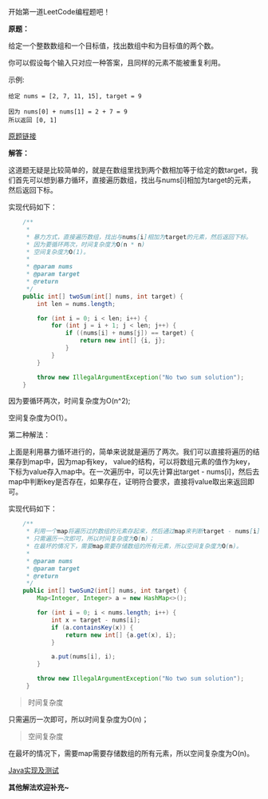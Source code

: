 开始第一道LeetCode编程题吧！

**原题：**

给定一个整数数组和一个目标值，找出数组中和为目标值的两个数。

你可以假设每个输入只对应一种答案，且同样的元素不能被重复利用。

示例:

```
给定 nums = [2, 7, 11, 15], target = 9

因为 nums[0] + nums[1] = 2 + 7 = 9
所以返回 [0, 1]
```

[原题链接](https://leetcode-cn.com/problems/two-sum)

**解答：**

这道题无疑是比较简单的，就是在数组里找到两个数相加等于给定的数target，我们首先可以想到暴力循环，直接遍历数组，找出与nums[i]相加为target的元素，然后返回下标。

实现代码如下：

```Java
    /**
     *
     * 暴力方式，直接遍历数组，找出与nums[i]相加为target的元素，然后返回下标。
     * 因为要循环两次，时间复杂度为O(n * n)
     * 空间复杂度为O(1)。
     *
     * @param nums
     * @param target
     * @return
     */
    public int[] twoSum(int[] nums, int target) {
        int len = nums.length;

        for (int i = 0; i < len; i++) {
            for (int j = i + 1; j < len; j++) {
                if ((nums[i] + nums[j]) == target) {
                    return new int[] {i, j};
                }
            }
        }

        throw new IllegalArgumentException("No two sum solution");
    }
```

因为要循环两次，时间复杂度为O(n^2);

空间复杂度为O(1）。


第二种解法：

上面是利用暴力循环进行的，简单来说就是遍历了两次。我们可以直接将遍历的结果存到map中，因为map有key， value的结构，可以将数组元素的值作为key，下标为value存入map中。在一次遍历中，可以先计算出target - nums[i]，然后去map中判断key是否存在，如果存在，证明符合要求，直接将value取出来返回即可。

实现代码如下：

```Java
    /**
     * 利用一个map将遍历过的数组的元素存起来，然后通过map来判断target - nums[i]元素是否存在，
     * 只需遍历一次即可，所以时间复杂度为O(n)；
     * 在最坏的情况下，需要map需要存储数组的所有元素，所以空间复杂度为O(n)。
     *
     * @param nums
     * @param target
     * @return
     */
    public int[] twoSum2(int[] nums, int target) {
        Map<Integer, Integer> a = new HashMap<>();

        for (int i = 0; i < nums.length; i++) {
            int x = target - nums[i];
            if (a.containsKey(x)) {
                return new int[] {a.get(x), i};
            }

            a.put(nums[i], i);
        }

        throw new IllegalArgumentException("No two sum solution");
     }
```

> 时间复杂度

只需遍历一次即可，所以时间复杂度为O(n)；

> 空间复杂度
 
在最坏的情况下，需要map需要存储数组的所有元素，所以空间复杂度为O(n)。

[Java实现及测试](https://github.com/ZZULI-TECH/leetcode-java/blob/master/src/me/mingshan/leetcode/TwoSum.java)

**其他解法欢迎补充~**